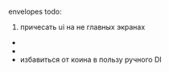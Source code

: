 envelopes todo:

1. причесать ui на не главных экранах
* 
* 
* избавиться от коина в пользу ручного DI
